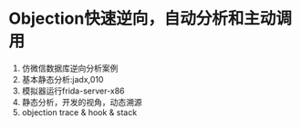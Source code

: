 # Objection快速逆向，自动分析和主动调用
1. 仿微信数据库逆向分析案例
2. 基本静态分析:jadx,010
3. 模拟器运行frida-server-x86
4. 静态分析，开发的视角，动态溯源
5. objection trace & hook & stack